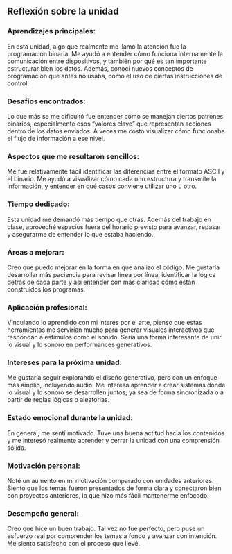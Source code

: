 ## Reflexión sobre la unidad
### Aprendizajes principales:
En esta unidad, algo que realmente me llamó la atención fue la programación binaria. Me ayudó a entender cómo funciona internamente la comunicación entre dispositivos, y también por qué es tan importante estructurar bien los datos. Además, conocí nuevos conceptos de programación que antes no usaba, como el uso de ciertas instrucciones de control.

### Desafíos encontrados:
Lo que más se me dificultó fue entender cómo se manejan ciertos patrones binarios, especialmente esos “valores clave” que representan acciones dentro de los datos enviados. A veces me costó visualizar cómo funcionaba el flujo de información a ese nivel.

### Aspectos que me resultaron sencillos:
Me fue relativamente fácil identificar las diferencias entre el formato ASCII y el binario. Me ayudó a visualizar cómo cada uno estructura y transmite la información, y entender en qué casos conviene utilizar uno u otro.

### Tiempo dedicado:
Esta unidad me demandó más tiempo que otras. Además del trabajo en clase, aproveché espacios fuera del horario previsto para avanzar, repasar y asegurarme de entender lo que estaba haciendo.

### Áreas a mejorar:
Creo que puedo mejorar en la forma en que analizo el código. Me gustaría desarrollar más paciencia para revisar línea por línea, identificar la lógica detrás de cada parte y así entender con más claridad cómo están construidos los programas.

### Aplicación profesional:
Vinculando lo aprendido con mi interés por el arte, pienso que estas herramientas me servirían mucho para generar visuales interactivos que respondan a estímulos como el sonido. Sería una forma interesante de unir lo visual y lo sonoro en performances generativos.

### Intereses para la próxima unidad:
Me gustaría seguir explorando el diseño generativo, pero con un enfoque más amplio, incluyendo audio. Me interesa aprender a crear sistemas donde lo visual y lo sonoro se desarrollen juntos, ya sea de forma sincronizada o a partir de reglas lógicas o aleatorias.

### Estado emocional durante la unidad:
En general, me sentí motivado. Tuve una buena actitud hacia los contenidos y me interesó realmente aprender y cerrar la unidad con una comprensión sólida.

### Motivación personal:
Noté un aumento en mi motivación comparado con unidades anteriores. Siento que los temas fueron presentados de forma clara y conectaron bien con proyectos anteriores, lo que hizo más fácil mantenerme enfocado.

### Desempeño general:
Creo que hice un buen trabajo. Tal vez no fue perfecto, pero puse un esfuerzo real por comprender los temas a fondo y avanzar con intención. Me siento satisfecho con el proceso que llevé.

